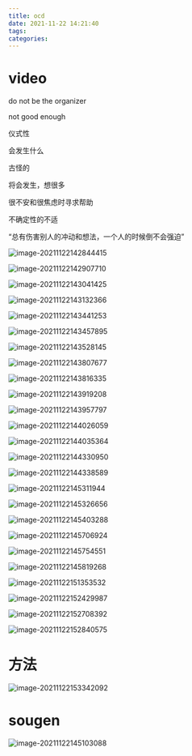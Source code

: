 ```yaml
---
title: ocd
date: 2021-11-22 14:21:40
tags:
categories:
---
```






# video

do not be the organizer



not good enough



仪式性



会发生什么



古怪的



将会发生，想很多



很不安和很焦虑时寻求帮助



不确定性的不适



“总有伤害别人的冲动和想法，一个人的时候倒不会强迫”



![image-20211122142844415](https://gitee.com/simple_one1/pic/raw/master/image-20211122142844415.png)

![image-20211122142907710](https://gitee.com/simple_one1/pic/raw/master/image-20211122142907710.png)





![image-20211122143041425](https://gitee.com/simple_one1/pic/raw/master/image-20211122143041425.png)

![image-20211122143132366](https://gitee.com/simple_one1/pic/raw/master/image-20211122143132366.png)

![image-20211122143441253](https://gitee.com/simple_one1/pic/raw/master/image-20211122143441253.png)

![image-20211122143457895](https://gitee.com/simple_one1/pic/raw/master/image-20211122143457895.png)

![image-20211122143528145](https://gitee.com/simple_one1/pic/raw/master/image-20211122143528145.png)

![image-20211122143807677](https://gitee.com/simple_one1/pic/raw/master/image-20211122143807677.png)

![image-20211122143816335](https://gitee.com/simple_one1/pic/raw/master/image-20211122143816335.png)

![image-20211122143919208](https://gitee.com/simple_one1/pic/raw/master/image-20211122143919208.png)

![image-20211122143957797](https://gitee.com/simple_one1/pic/raw/master/image-20211122143957797.png)

![image-20211122144026059](https://gitee.com/simple_one1/pic/raw/master/image-20211122144026059.png)

![image-20211122144035364](https://gitee.com/simple_one1/pic/raw/master/image-20211122144035364.png)

![image-20211122144330950](https://gitee.com/simple_one1/pic/raw/master/image-20211122144330950.png)

![image-20211122144338589](https://gitee.com/simple_one1/pic/raw/master/image-20211122144338589.png)

![image-20211122145311944](https://gitee.com/simple_one1/pic/raw/master/image-20211122145311944.png)

![image-20211122145326656](https://gitee.com/simple_one1/pic/raw/master/image-20211122145326656.png)

![image-20211122145403288](https://gitee.com/simple_one1/pic/raw/master/image-20211122145403288.png)



![image-20211122145706924](https://gitee.com/simple_one1/pic/raw/master/image-20211122145706924.png)

![image-20211122145754551](https://gitee.com/simple_one1/pic/raw/master/image-20211122145754551.png)

![image-20211122145819268](https://gitee.com/simple_one1/pic/raw/master/image-20211122145819268.png)

![image-20211122151353532](https://gitee.com/simple_one1/pic/raw/master/image-20211122151353532.png)

![image-20211122152429987](https://gitee.com/simple_one1/pic/raw/master/image-20211122152429987.png)

![image-20211122152708392](https://gitee.com/simple_one1/pic/raw/master/image-20211122152708392.png)



![image-20211122152840575](https://gitee.com/simple_one1/pic/raw/master/image-20211122152840575.png)





# 方法

![image-20211122153342092](https://gitee.com/simple_one1/pic/raw/master/image-20211122153342092.png)





# sougen



![image-20211122145103088](https://gitee.com/simple_one1/pic/raw/master/image-20211122145103088.png)